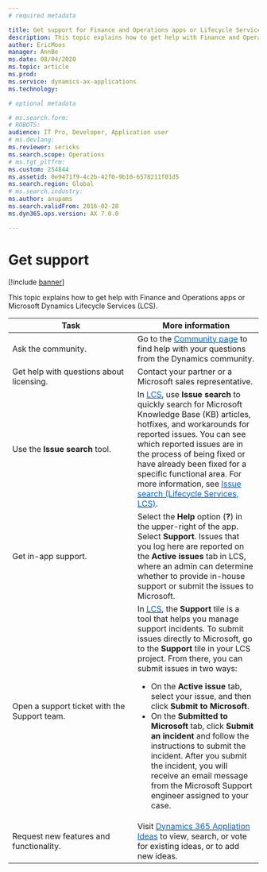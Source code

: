```yaml
---
# required metadata

title: Get support for Finance and Operations apps or Lifecycle Services (LCS)
description: This topic explains how to get help with Finance and Operations apps or Microsoft Dynamics Lifecycle Services (LCS). 
author: EricMoos
manager: AnnBe
ms.date: 08/04/2020
ms.topic: article
ms.prod: 
ms.service: dynamics-ax-applications
ms.technology: 

# optional metadata

# ms.search.form: 
# ROBOTS: 
audience: IT Pro, Developer, Application user
# ms.devlang: 
ms.reviewer: sericks
ms.search.scope: Operations
# ms.tgt_pltfrm: 
ms.custom: 254844
ms.assetid: 0e9471f9-4c2b-42f0-9b10-6578211f01d5
ms.search.region: Global
# ms.search.industry: 
ms.author: anupams
ms.search.validFrom: 2016-02-28
ms.dyn365.ops.version: AX 7.0.0

---
```


# Get support

[!include [banner](../includes/banner.md)]

This topic explains how to get help with Finance and Operations apps or Microsoft Dynamics Lifecycle Services (LCS). 

<table>
<colgroup>
<col width="33%" />
<col width="33%" />
</colgroup>
<thead>
<tr class="header">
<th>Task</th>
<th>More information</th>
</tr>
</thead>
<tbody>
<tr class="odd">
<td>Ask the community.</td>
<td>Go to the <a href="https://community.dynamics.com/"><span style="color: #0066cc;">Community page</span></a> to find help with your questions from the Dynamics community.</td>
</tr>
<tr class="odd">
<td>Get help with questions about licensing.</td>
<td>Contact your partner or a Microsoft sales representative.</td>
</tr>
<tr class="even">
  <td>Use the <strong>Issue search</strong> tool.</td>
<td>In <a href="https://lcs.dynamics.com/"><span style="color: #0066cc;">LCS</span></a>, use <strong>Issue search</strong> to quickly search for Microsoft Knowledge Base (KB) articles, hotfixes, and workarounds for reported issues. You can see which reported issues are in the process of being fixed or have already been fixed for a specific functional area. For more information, see <a href="issue-search-lcs.md"><span style="color: #0066cc;">Issue search (Lifecycle Services, LCS)</span></a>.</td>
</tr>
<tr class="even">
<td>Get in-app support.</td>
<td>Select the <strong>Help</strong> option (<strong>?</strong>) in the upper-right of the app. Select <strong>Support</strong>. Issues that you log here are reported on the <strong>Active issues</strong> tab in LCS, where an admin can determine whether to provide in-house support or submit the issues to Microsoft.</td>
</tr>
<tr class="odd">
<td>Open a support ticket with the Support team.</td>
<td>In <a href="https://lcs.dynamics.com/"><span style="color: #0066cc;">LCS</span></a>, the <strong>Support</strong> tile is a tool that helps you manage support incidents. To submit issues directly to Microsoft, go to the <strong>Support</strong> tile in your LCS project. From there, you can submit issues in two ways:
<ul>
<li>On the <strong>Active issue</strong> tab, select your issue, and then click <strong>Submit to Microsoft</strong>.</li>
<li>On the <strong>Submitted to Microsoft</strong> tab, click <strong>Submit an incident</strong> and follow the instructions to submit the incident. After you submit the incident, you will receive an email message from the Microsoft Support engineer assigned to your case.</li>
</ul>
</td>
</tr>
</tr>
<tr class="even">
<td>Request new features and functionality.</td>
<td>Visit <a href="https://experience.dynamics.com/ideas/"><span style="color: #0066cc;">Dynamics 365 Appliation Ideas</span></a> to view, search, or vote for existing ideas, or to add new ideas.</td>
</tr>
</tbody>
</table>



